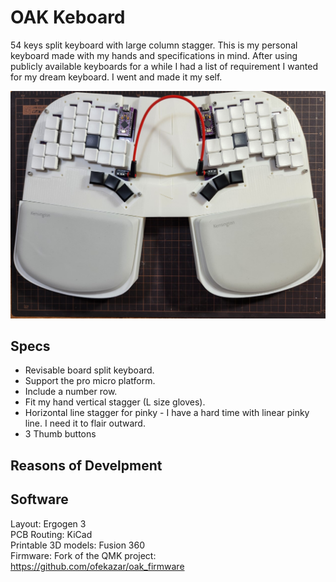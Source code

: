 # OAK Keboard
54 keys split keyboard with large column stagger. This is my personal keyboard made with my hands and specifications in 
mind. After using publicly available keyboards for a while I had a list of requirement I wanted for my dream keyboard. I went and made it 
my self.

![OAK Image](images/oaktop2.jpg)

## Specs
* Revisable board split keyboard.
* Support the pro micro platform.
* Include a number row.
* Fit my hand vertical stagger (L size gloves).
* Horizontal line stagger for pinky - I have a hard time with linear pinky line. I need it to flair outward.
* 3 Thumb buttons

## Reasons of Develpment


## Software
Layout: Ergogen 3  
PCB Routing: KiCad  
Printable 3D models: Fusion 360  
Firmware: Fork of the QMK project: https://github.com/ofekazar/oak_firmware  
